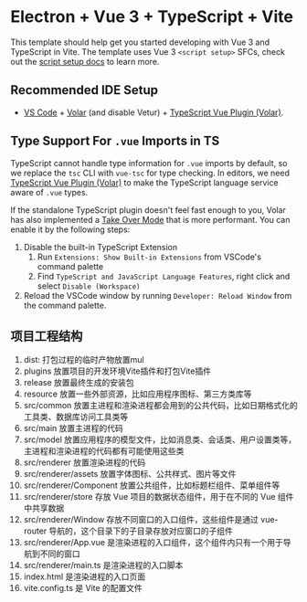 # Electron + Vue 3 + TypeScript + Vite

This template should help get you started developing with Vue 3 and TypeScript in Vite. The template uses Vue 3 `<script setup>` SFCs, check out the [script setup docs](https://v3.vuejs.org/api/sfc-script-setup.html#sfc-script-setup) to learn more.

## Recommended IDE Setup

- [VS Code](https://code.visualstudio.com/) + [Volar](https://marketplace.visualstudio.com/items?itemName=Vue.volar) (and disable Vetur) + [TypeScript Vue Plugin (Volar)](https://marketplace.visualstudio.com/items?itemName=Vue.vscode-typescript-vue-plugin).

## Type Support For `.vue` Imports in TS

TypeScript cannot handle type information for `.vue` imports by default, so we replace the `tsc` CLI with `vue-tsc` for type checking. In editors, we need [TypeScript Vue Plugin (Volar)](https://marketplace.visualstudio.com/items?itemName=Vue.vscode-typescript-vue-plugin) to make the TypeScript language service aware of `.vue` types.

If the standalone TypeScript plugin doesn't feel fast enough to you, Volar has also implemented a [Take Over Mode](https://github.com/johnsoncodehk/volar/discussions/471#discussioncomment-1361669) that is more performant. You can enable it by the following steps:

1. Disable the built-in TypeScript Extension
   1. Run `Extensions: Show Built-in Extensions` from VSCode's command palette
   2. Find `TypeScript and JavaScript Language Features`, right click and select `Disable (Workspace)`
2. Reload the VSCode window by running `Developer: Reload Window` from the command palette.

## 项目工程结构
1. dist: 打包过程的临时产物放置mul
2. plugins 放置项目的开发环境Vite插件和打包Vite插件
3. release 放置最终生成的安装包
4. resource 放置一些外部资源，比如应用程序图标、第三方类库等
5. src/common 放置主进程和渲染进程都会用到的公共代码，比如日期格式化的工具类、数据库访问工具类等 
6. src/main 放置主进程的代码
7. src/model 放置应用程序的模型文件，比如消息类、会话类、用户设置类等，主进程和渲染进程的代码都有可能使用这些类
8. src/renderer 放置渲染进程的代码
9. src/renderer/assets 放置字体图标、公共样式、图片等文件
10. src/renderer/Component 放置公共组件，比如标题栏组件、菜单组件等
11. src/renderer/store 存放 Vue 项目的数据状态组件，用于在不同的 Vue 组件中共享数据
12. src/renderer/Window 存放不同窗口的入口组件，这些组件是通过 vue-router 导航的，这个目录下的子目录存放对应窗口的子组件
13. src/renderer/App.vue 是渲染进程的入口组件，这个组件内只有一个用于导航到不同的窗口
14. src/renderer/main.ts 是渲染进程的入口脚本
15. index.html 是渲染进程的入口页面
16. vite.config.ts 是 Vite 的配置文件